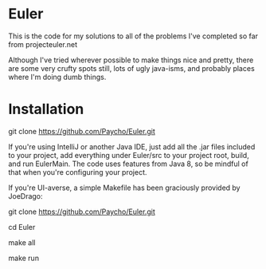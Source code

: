 Euler
=====

This is the code for my solutions to all of the problems I've completed so far from projecteuler.net

Although I've tried wherever possible to make things nice and pretty, there are some very crufty spots still, lots
of ugly java-isms, and probably places where I'm doing dumb things.


Installation
====

git clone https://github.com/Paycho/Euler.git

If you're using IntelliJ or another Java IDE, just add all the .jar files included to your project, add everything under
Euler/src to your project root, build, and run EulerMain. The code uses features from Java 8, so be mindful of that 
when you're configuring your project.

If you're UI-averse, a simple Makefile has been graciously provided by JoeDrago:

git clone https://github.com/Paycho/Euler.git

cd Euler

make all

make run
